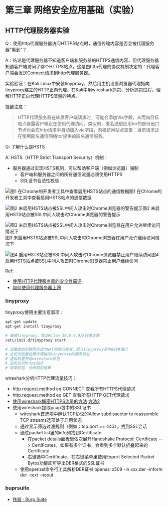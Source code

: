 # 第三章 网络安全应用基础（实验）

## HTTP代理服务器实验

Q：使用http代理服务器访问HTTPS站点时，通信传输内容是否会被代理服务器“看到”？

A：结论是代理服务器不知道客户端和服务器的HTTPS通信内容，但代理服务器知道客户端访问了哪个HTTPS站点，这是由http代理的协议机制决定的：代理客户端会发送Connect请求到http代理服务器。

实验验证：在Kali Linux中安装tinyproxy，然后用主机设置浏览器代理指向tinyproxy建立的HTTP正向代理，在Kali中用wireshark抓包，分析抓包过程，理解HTTP正向代理HTTPS流量的特点。

提醒注意：

> HTTP代理服务器在转发客户端请求时，可能会添加Via字段，从而向目标站点暴露客户端正在使用代理访问。类似的，匿名通信应用tor的部分出口节点也会在http请求中自动加入via字段，向被访问站点宣告：当前请求正在使用匿名通信网络tor提供的匿名通信服务。

Q: 了解什么是HSTS

A: HSTS（HTTP Strict Transport Security）机制：

- 服务器通过实现HSTS机制，可以帮助客户端（例如浏览器）强制
  - 客户端和服务器之间的所有通信流量必须使用HTTPS
  - SSL证书合法性校验

![图1 在Chrome的开发者工具中查看启用HSTS站点的通信数据](https://c4pr1c3.github.io/cuc-ns/chap0x03/attach/HSTS.png)图1 在Chrome的开发者工具中查看启用HSTS站点的通信数据

![图2 未启用HSTS站点被SSL中间人攻击时Chrome浏览器的警告提示](https://c4pr1c3.github.io/cuc-ns/chap0x03/attach/HSTS-2.png)图2 未启用HSTS站点被SSL中间人攻击时Chrome浏览器的警告提示

![图3 未启用HSTS站点被SSL中间人攻击时Chrome浏览器在用户允许继续访问情况下](https://c4pr1c3.github.io/cuc-ns/chap0x03/attach/HSTS-3.png)图3 未启用HSTS站点被SSL中间人攻击时Chrome浏览器在用户允许继续访问情况下

![图4 启用HSTS站点被SSL中间人攻击时Chrome浏览器禁止用户继续访问](https://c4pr1c3.github.io/cuc-ns/chap0x03/attach/HSTS-4.png)图4 启用HSTS站点被SSL中间人攻击时Chrome浏览器禁止用户继续访问

Ref:

- [使用HTTP代理服务器的安全性简评](http://www.williamlong.info/archives/2210.html)
- [如何使用代理服务器上网](http://www.williamlong.info/archives/2057.html)

### tinyproxy

tinyproxy使用主要注意事项：

```bash
apt-get update
apt-get install tinyproxy

# 编辑tinyproxy，取消Allow 10.0.0.0/8行首注释
/etc/init.d/tinyproxy start

# 设置虚拟机联网方式为NAT和端口转发，默认tinyproxy监听8888端口
# 主机浏览器设置代理指向tinyproxy的服务地址
# 虚拟机里开启wireshark抓包
# 主机访问https站点
# 结束抓包，分析抓包结果
```

wireshark分析HTTP代理流量技巧：

- http.request.method eq CONNECT 查看所有HTTPS代理请求
- http.request.method eq GET 查看所有HTTP GET代理请求
- [使用wireshark解密HTTPS流量的方法](http://support.citrix.com/article/CTX116557) [方法2](https://wiki.wireshark.org/SSL)
- 使用wireshark提取pcap包中的SSL证书
  - wireshark首选项中确认TCP协议的Allow subdissector to reassemble TCP streams选项处于启用状态
  - 通过显示筛选过滤规则（例如：tcp.port == 443），找到SSL会话
  - 通过packet list里的info列找到Certificate
    - 在packet details面板里依次展开Handshake Protocol: Certificate --> Certificates，如果有多个证书，会看到多个默认折叠起来的Certificate
    - 右键选中Certificate，在右键菜单里使用Export Selected Packet Bytes功能即可导出DER格式的SSL证书
  - 使用openssl命令行工具解析DER证书 openssl x509 -in xxx.der -inform der -text -noout

### buprsuite

- [铁器 · Burp Suite](http://daily.zhihu.com/story/3905128)